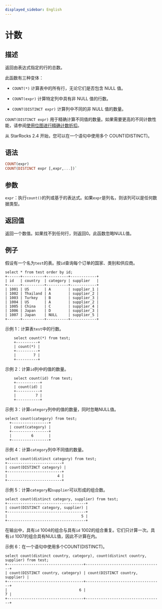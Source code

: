 ```yaml
---
displayed_sidebar: English
---
```



# 计数

## 描述

返回由表达式指定的行的总数。

此函数有三种变体：

- `COUNT(*)` 计算表中的所有行，无论它们是否包含 NULL 值。

- `COUNT(expr)` 计算特定列中具有非 NULL 值的行数。

- `COUNT(DISTINCT expr)` 计算列中不同的非 NULL 值的数量。

`COUNT(DISTINCT expr)` 用于精确计算不同值的数量。如果需要更高的不同计数性能，请参阅[使用位图进行精确计数折扣](../../../using_starrocks/Using_bitmap.md)。

从 StarRocks 2.4 开始，您可以在一个语句中使用多个 COUNT(DISTINCT)。

## 语法

~~~Haskell
COUNT(expr)
COUNT(DISTINCT expr [,expr,...])`
~~~

## 参数

`expr`：执行`count()`的列或基于的表达式。如果`expr`是列名，则该列可以是任何数据类型。

## 返回值

返回一个数值。如果找不到任何行，则返回0。此函数忽略NULL值。

## 例子

假设有一个名为`test`的表。按`id`查询每个订单的国家、类别和供应商。

~~~Plain
select * from test order by id;
+------+----------+----------+------------+
| id   | country  | category | supplier   |
+------+----------+----------+------------+
| 1001 | US       | A        | supplier_1 |
| 1002 | Thailand | A        | supplier_2 |
| 1003 | Turkey   | B        | supplier_3 |
| 1004 | US       | A        | supplier_2 |
| 1005 | China    | C        | supplier_4 |
| 1006 | Japan    | D        | supplier_3 |
| 1007 | Japan    | NULL     | supplier_5 |
+------+----------+----------+------------+
~~~

示例 1：计算表`test`中的行数。

~~~Plain
    select count(*) from test;
    +----------+
    | count(*) |
    +----------+
    |        7 |
    +----------+
~~~

示例 2：计算`id`列中的值的数量。

~~~Plain
    select count(id) from test;
    +-----------+
    | count(id) |
    +-----------+
    |         7 |
    +-----------+
~~~

示例 3：计算`category`列中的值的数量，同时忽略NULL值。

~~~Plain
select count(category) from test;
  +-----------------+
  | count(category) |
  +-----------------+
  |         6       |
  +-----------------+
~~~

示例 4：计算`category`列中不同值的数量。

~~~Plain
select count(distinct category) from test;
+-------------------------+
| count(DISTINCT category) |
+-------------------------+
|                       4 |
+-------------------------+
~~~

示例 5：计算`category`和`supplier`可以形成的组合数。

~~~Plain
select count(distinct category, supplier) from test;
+------------------------------------+
| count(DISTINCT category, supplier) |
+------------------------------------+
|                                  5 |
+------------------------------------+
~~~

在输出中，具有`id` 1004的组合与具有`id` 1002的组合重复。它们只计算一次。具有`id` 1007的组合具有NULL值，因此不计算在内。

示例 6：在一个语句中使用多个COUNT(DISTINCT)。

~~~Plain
select count(distinct country, category), count(distinct country, supplier) from test;
+-----------------------------------+-----------------------------------+
| count(DISTINCT country, category) | count(DISTINCT country, supplier) |
+-----------------------------------+-----------------------------------+
|                                 6 |                                 7 |
+-----------------------------------+-----------------------------------+
~~~

